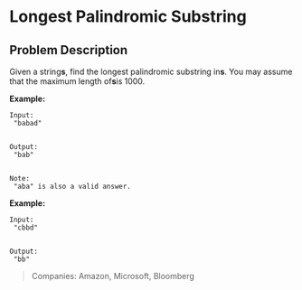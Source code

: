 # Longest Palindromic Substring

## Problem Description

Given a string**s**, find the longest palindromic substring in**s**. You may assume that the maximum length of**s**is 1000.

**Example:**

```
Input:
 "babad"


Output:
 "bab"


Note:
 "aba" is also a valid answer.
```

**Example:**

```
Input:
 "cbbd"


Output:
 "bb"

```



> Companies: Amazon, Microsoft, Bloomberg







